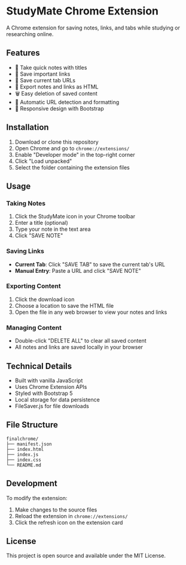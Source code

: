 # StudyMate Chrome Extension

A Chrome extension for saving notes, links, and tabs while studying or researching online.

## Features

- 📝 Take quick notes with titles
- 🔗 Save important links
- 📌 Save current tab URLs
- 💾 Export notes and links as HTML
- 🗑️ Easy deletion of saved content
- 💫 Automatic URL detection and formatting
- 📱 Responsive design with Bootstrap

## Installation

1. Download or clone this repository
2. Open Chrome and go to `chrome://extensions/`
3. Enable "Developer mode" in the top-right corner
4. Click "Load unpacked"
5. Select the folder containing the extension files

## Usage

### Taking Notes
1. Click the StudyMate icon in your Chrome toolbar
2. Enter a title (optional)
3. Type your note in the text area
4. Click "SAVE NOTE"

### Saving Links
- **Current Tab**: Click "SAVE TAB" to save the current tab's URL
- **Manual Entry**: Paste a URL and click "SAVE NOTE"

### Exporting Content
1. Click the download icon
2. Choose a location to save the HTML file
3. Open the file in any web browser to view your notes and links

### Managing Content
- Double-click "DELETE ALL" to clear all saved content
- All notes and links are saved locally in your browser

## Technical Details

- Built with vanilla JavaScript
- Uses Chrome Extension APIs
- Styled with Bootstrap 5
- Local storage for data persistence
- FileSaver.js for file downloads

## File Structure

```
finalchrome/
├── manifest.json
├── index.html
├── index.js
├── index.css
└── README.md
```

## Development

To modify the extension:
1. Make changes to the source files
2. Reload the extension in `chrome://extensions/`
3. Click the refresh icon on the extension card

## License

This project is open source and available under the MIT License.